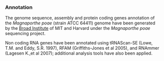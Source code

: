 ### Annotation

The genome sequence, assembly and protein coding genes annotation of the
*Magnaporthe poae* (strain ATCC 64411) genome have been generated by the
[Broad Institute](http://www.broadinstitute.org) of MIT and Harvard
under the *Magnaporthe poae* sequencing project.

Non coding RNA genes have been annotated using tRNAScan-SE (Lowe, T.M.
and Eddy, S.R. 1997), RFAM (Griffiths-Jones et al 2005), and RNAmmer
(Lagesen K.,et al 2007); additional analysis tools have also been
applied.
